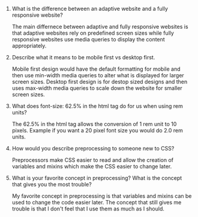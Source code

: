 1. What is the difference between an adaptive website and a fully responsive website?

    The main differnece between adaptive and fully responsive websites is that adaptive websites rely on predefined screen sizes while
        fully responsive websites use media queries to display the content appropriately.

2. Describe what it means to be mobile first vs desktop first.

    Mobile first design would have the default formatting for mobile and then use min-width media queries to alter what is displayed for larger 
        screen sizes.  Desktop first design is for destop sized designs and then uses max-width media queries to scale down the website for 
        smaller screen sizes.

3. What does font-size: 62.5% in the html tag do for us when using rem units?

    The 62.5% in the html tag allows the conversion of 1 rem unit to 10 pixels.  Example if you want a 20 pixel font size you would do 2.0 rem units.

4. How would you describe preprocessing to someone new to CSS?

    Preprocessors make CSS easier to read and allow the creation of variables and mixins which make the CSS easier to change later.

5. What is your favorite concept in preprocessing? What is the concept that gives you the most trouble?

    My favorite concept in preprocessing is that variables and mixins can be used to change the code easier later.  The concept that still gives
        me trouble is that I don't feel that I use them as much as I should.